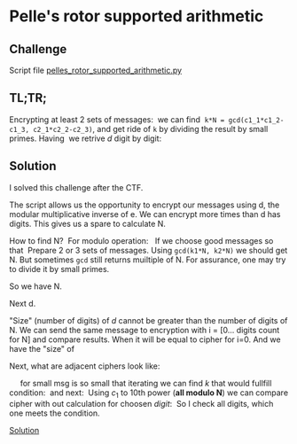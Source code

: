 # Pelle's rotor supported arithmetic

## Challenge

Script file [pelles_rotor_supported_arithmetic.py](pelles_rotor_supported_arithmetic.py)

## TL;TR;

Encrypting at least 2 sets of messages: <img srd="https://render.githubusercontent.com/render/math?math=m_3%20%3D%20m_2%5C%20m_1" />  we can find <img srd="https://render.githubusercontent.com/render/math?math=N" />  `k*N = gcd(c1_1*c1_2-c1_3, c2_1*c2_2-c2_3)`, and get ride of `k` by dividing the result by small primes.
Having <img srd="https://render.githubusercontent.com/render/math?math=N" /> we retrive $d$ digit by digit:
 <img srd="https://render.githubusercontent.com/render/math?math=msg%5E%7B10%5C%20d_r%7D%20%3D%20%5Cfrac%7B%20c_%7Bi%2B1%7D%2BkN%7D%7Bmsg%5E%7Bdigit%7D%7D" />  <img srd="https://render.githubusercontent.com/render/math?math=c_i%5E%7B10%7D%20%3D%20msg%5E%7Bdigit%5C%2010%5E%7BdigitCount%7D%7D%5C%20msg%5E%7B10%5C%20d_r%7D" /> 
## Solution

I solved this challenge after the CTF.

The script allows us the opportunity to encrypt our messages using d, the modular multiplicative inverse of e. We can encrypt more times than d has digits. This gives us a spare to calculate N. 

How to find N?
 <img srd="https://render.githubusercontent.com/render/math?math=c_1%5C%20c_2%20%3D%20m_1%5Ed%5C%20m_2%5Ed%20%3D%20%28m_1%5C%20m_2%29%5Ed%20%3D%20c_3" /> For modulo operation:
 <img srd="https://render.githubusercontent.com/render/math?math=%28m_1%5Ed%29%5C%20mod%5C%20%20N%5C%20%28m_2%5Ed%29%5C%20mod%5C%20N%20%3D%20%28m_1%5C%20m_2%29%5Ed%5C%20mod%5C%20N%20%2B%20kN" />  <img srd="https://render.githubusercontent.com/render/math?math=c_1%5C%20c_2%20-%20c_3%20%3D%20%20kN" /> 
If we choose good messages so that <img srd="https://render.githubusercontent.com/render/math?math=c_1%5C%20c_2%20%3E%20N" /> 
Prepare 2 or 3 sets of messages. Using `gcd(k1*N, k2*N)` we should get N. But sometimes `gcd` still returns muiltiple of N. For assurance, one may try to divide it by small primes.

So we have N.

Next d.

"Size" (number of digits) of $d$ cannot be greater than the number of digits of N. We can send the same message to encryption with i = [0... digits count for N] and compare results. When it will be equal to cipher for i=0. And we have the "size" of <img srd="https://render.githubusercontent.com/render/math?math=d" /> 

Next, what are adjacent ciphers look like:

 <img srd="https://render.githubusercontent.com/render/math?math=d_%7Bi%7D%20%3D%20digit%5C%2010%5E%7BdigitCount-1%7D%20%2B%20d_r" />  <img srd="https://render.githubusercontent.com/render/math?math=d_%7Bi%2B1%7D%20%3D%2010%5C%20d_r%20%2B%20digit" />  <img srd="https://render.githubusercontent.com/render/math?math=c_%7Bi%7D%20%3D%20msg%5E%7Bd_%7Bi%7D%7D%20%3D%20msg%5E%7Bdigit%5C%2010%5E%7BdigitCount-1%7D%7D%5C%20msg%5E%7Bd_r%7D" />  <img srd="https://render.githubusercontent.com/render/math?math=c_%7Bi%2B1%7D%20%3D%20msg%5E%7Bd_%7Bi%2B1%7D%7D%20%3D%20msg%5E%7B10%5C%20d_r%7D%5C%20msg%5E%7Bdigit%7D" />  <img srd="https://render.githubusercontent.com/render/math?math=msg%5E%7Bdigit%7D" /> for small msg is so small that iterating we can find $k$ that would fullfill condition:
 <img srd="https://render.githubusercontent.com/render/math?math=c_%7Bi%2B1%7D%20%2B%20kN%5C%20mod%5C%20%20msg%5E%7Bdigit%7D%20%3D%3D%200" /> and next:
 <img srd="https://render.githubusercontent.com/render/math?math=msg%5E%7B10%5C%20d_r%7D%20%3D%20%5Cfrac%7B%20c_%7Bi%2B1%7D%2BkN%7D%7Bmsg%5E%7Bdigit%7D%7D" /> Using $c_1$ to 10th power (**all modulo N**) we can compare cipher with out calculation for choosen $digit$:
 <img srd="https://render.githubusercontent.com/render/math?math=c_i%5E%7B10%7D%20%3D%20msg%5E%7Bdigit%5C%2010%5E%7BdigitCount%7D%7D%5C%20msg%5E%7B10%5C%20d_r%7D" /> 
So I check all digits, which one meets the condition.

[Solution](sol.py)
